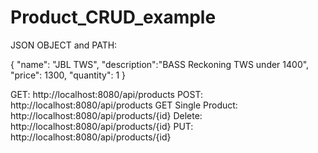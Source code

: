 # Product_CRUD_example

JSON OBJECT and PATH:

{
    "name": "JBL TWS",
    "description":"BASS Reckoning TWS under 1400",
    "price": 1300,
    "quantity": 1
}

GET: http://localhost:8080/api/products
POST: http://localhost:8080/api/products
GET Single Product: http://localhost:8080/api/products/{id}
Delete: http://localhost:8080/api/products/{id}
PUT: http://localhost:8080/api/products/{id}
